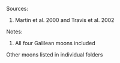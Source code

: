 Sources: 
1. Martin et al. 2000 and Travis et al. 2002

Notes:
1. All four Galilean moons included

Other moons listed in individual folders

